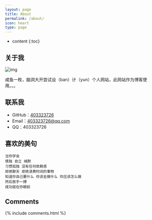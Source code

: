 ```yaml
---
layout: page
title: About
permalink: /about/
icon: heart
type: page
---
```


* content
{:toc}

## 关于我

![img](http://media.cackle.me/d/7c/96bdb2140d4eb116c3886b901535f7cd.png)

咸鱼一枚，脑洞大开尝试设（ban）计（yun）个人网站，此网站作为博客使用。。。

## 联系我

* GitHub：[403323726](https://github.com/403323726)
* Email：403323726@qq.com
* QQ：403323726


## 喜欢的美句

	当你学会
	慎独 自立 缄默
	习惯孤独 没有任何依赖感
	拒绝聊天 拒绝浪费时间的事物
	知道你自己要什么 你该去做什么 你应该怎么做
	然后放手一搏
	成功就在你眼前


## Comments

{% include comments.html %}
